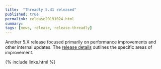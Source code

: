 ```yaml
---
title:  "Threadly 5.41 released"
published: true
permalink: release20191024.html
summary: 
tags: [news, release, release-threadly]
---
```


Another 5.X release focused primarily on performance improvements and other internal updates.  The <a href="https://github.com/threadly/threadly/releases/tag/release-5.41">release details</a> outlines the specific areas of improvement.

{% include links.html %}
